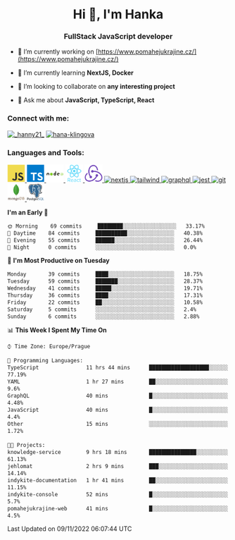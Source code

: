 <h1 align="center">Hi 👋, I'm Hanka</h1>
<h3 align="center">FullStack JavaScript developer</h3>

- 🔭 I’m currently working on [https://www.pomahejukrajine.cz/](https://www.pomahejukrajine.cz/)

- 🌱 I’m currently learning **NextJS, Docker**

- 👯 I’m looking to collaborate on **any interesting project**

- 💬 Ask me about **JavaScript, TypeScript, React**

<h3 align="left">Connect with me:</h3>
<p align="left">
<a href="https://twitter.com/_hanny21_" target="blank"><img align="center" src="https://raw.githubusercontent.com/rahuldkjain/github-profile-readme-generator/master/src/images/icons/Social/twitter.svg" alt="_hanny21_" height="30" width="40" /></a>
<a href="https://linkedin.com/in/hana-klingova" target="blank"><img align="center" src="https://raw.githubusercontent.com/rahuldkjain/github-profile-readme-generator/master/src/images/icons/Social/linked-in-alt.svg" alt="hana-klingova" height="30" width="40" /></a>
</p>

<h3 align="left">Languages and Tools:</h3>
<p align="left"> 
<a href="https://developer.mozilla.org/en-US/docs/Web/JavaScript" target="_blank" rel="noreferrer"> <img src="https://raw.githubusercontent.com/devicons/devicon/master/icons/javascript/javascript-original.svg" alt="javascript" width="40" height="40"/> </a> 
<a href="https://www.typescriptlang.org/" target="_blank" rel="noreferrer"> <img src="https://raw.githubusercontent.com/devicons/devicon/master/icons/typescript/typescript-original.svg" alt="typescript" width="40" height="40"/> </a> 
<a href="https://nodejsorg" target="_blank" rel="noreferrer"> <img src="https://raw.githubusercontent.com/devicons/devicon/master/icons/nodejs/nodejs-original-wordmark.svg" alt="nodejs" width="40" height="40"/> </a> 
<a href="https://reactjs.org/" target="_blank" rel="noreferrer"> <img src="https://raw.githubusercontent.com/devicons/devicon/master/icons/react/react-original-wordmark.svg" alt="react" width="40" height="40"/> </a> 
<a href="https://redux.js.org" target="_blank" rel="noreferrer"> <img src="https://raw.githubusercontent.com/devicons/devicon/master/icons/redux/redux-original.svg" alt="redux" width="40" height="40"/> </a> 
<a href="https://nextjs.org/" target="_blank" rel="noreferrer"> <img src="https://cdn.worldvectorlogo.com/logos/nextjs-2.svg" alt="nextjs" width="40" height="40"/> </a> 
<a href="https://tailwindcss.com/" target="_blank" rel="noreferrer"> <img src="https://www.vectorlogo.zone/logos/tailwindcss/tailwindcss-icon.svg" alt="tailwind" width="40" height="40"/> </a> 
<a href="https://graphql.org" target="_blank" rel="noreferrer"> <img src="https://www.vectorlogo.zone/logos/graphql/graphql-icon.svg" alt="graphql" width="40" height="40"/> </a> 
<a href="https://jestjs.io" target="_blank" rel="noreferrer"> <img src="https://www.vectorlogo.zone/logos/jestjsio/jestjsio-icon.svg" alt="jest" width="40" height="40"/> </a> 
<a href="https://git-scm.com/" target="_blank" rel="noreferrer"> <img src="https://www.vectorlogo.zone/logos/git-scm/git-scm-icon.svg" alt="git" width="40" height="40"/> </a> 
<a href="https://www.mongodb.com/" target="_blank" rel="noreferrer"> <img src="https://raw.githubusercontent.com/devicons/devicon/master/icons/mongodb/mongodb-original-wordmark.svg" alt="mongodb" width="40" height="40"/> </a>  
<a href="https://www.postgresql.org" target="_blank" rel="noreferrer"> <img src="https://raw.githubusercontent.com/devicons/devicon/master/icons/postgresql/postgresql-original-wordmark.svg" alt="postgresql" width="40" height="40"/> </a> 
</p>

<!--START_SECTION:waka-->
**I'm an Early 🐤** 

```text
🌞 Morning    69 commits     ████████░░░░░░░░░░░░░░░░░   33.17% 
🌆 Daytime    84 commits     ██████████░░░░░░░░░░░░░░░   40.38% 
🌃 Evening    55 commits     ██████░░░░░░░░░░░░░░░░░░░   26.44% 
🌙 Night      0 commits      ░░░░░░░░░░░░░░░░░░░░░░░░░   0.0%

```
📅 **I'm Most Productive on Tuesday** 

```text
Monday       39 commits     ████░░░░░░░░░░░░░░░░░░░░░   18.75% 
Tuesday      59 commits     ███████░░░░░░░░░░░░░░░░░░   28.37% 
Wednesday    41 commits     █████░░░░░░░░░░░░░░░░░░░░   19.71% 
Thursday     36 commits     ████░░░░░░░░░░░░░░░░░░░░░   17.31% 
Friday       22 commits     ██░░░░░░░░░░░░░░░░░░░░░░░   10.58% 
Saturday     5 commits      ░░░░░░░░░░░░░░░░░░░░░░░░░   2.4% 
Sunday       6 commits      ░░░░░░░░░░░░░░░░░░░░░░░░░   2.88%

```


📊 **This Week I Spent My Time On** 

```text
⌚︎ Time Zone: Europe/Prague

💬 Programming Languages: 
TypeScript               11 hrs 44 mins      ███████████████████░░░░░░   77.19% 
YAML                     1 hr 27 mins        ██░░░░░░░░░░░░░░░░░░░░░░░   9.6% 
GraphQL                  40 mins             █░░░░░░░░░░░░░░░░░░░░░░░░   4.48% 
JavaScript               40 mins             █░░░░░░░░░░░░░░░░░░░░░░░░   4.4% 
Other                    15 mins             ░░░░░░░░░░░░░░░░░░░░░░░░░   1.72%

🐱‍💻 Projects: 
knowledge-service        9 hrs 18 mins       ███████████████░░░░░░░░░░   61.13% 
jehlomat                 2 hrs 9 mins        ███░░░░░░░░░░░░░░░░░░░░░░   14.14% 
indykite-documentation   1 hr 41 mins        ██░░░░░░░░░░░░░░░░░░░░░░░   11.15% 
indykite-console         52 mins             █░░░░░░░░░░░░░░░░░░░░░░░░   5.7% 
pomahejukrajine-web      41 mins             █░░░░░░░░░░░░░░░░░░░░░░░░   4.5%

```


 Last Updated on 09/11/2022 06:07:44 UTC
<!--END_SECTION:waka-->
